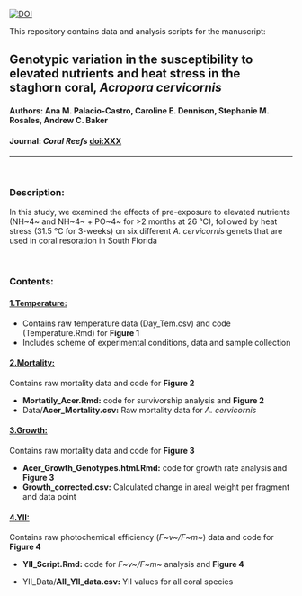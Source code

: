 [![DOI](https://zenodo.org/badge/doi/XXXX.svg)](http://dx.doi.org/XXXXXXX)

This repository contains data and analysis scripts for the manuscript:

## Genotypic variation in the susceptibility to elevated nutrients and heat stress in the staghorn coral, *Acropora cervicornis*
#### **Authors**: Ana M. Palacio-Castro, Caroline E. Dennison, Stephanie M. Rosales, Andrew C. Baker
#### **Journal**: _Coral Reefs_ [doi:XXX](http://dx.doi.org/XXX)  

-----

<br>

### Description:

In this study, we examined the effects of pre-exposure to elevated nutrients (NH~4~ and NH~4~ + PO~4~ for >2 months at 26 °C), followed by heat stress (31.5 °C for 3-weeks) on  six different *A. cervicornis* genets that are used in coral resoration in South Florida

</br>

### Contents:

#### [1.Temperature:](https://ghcdn.rawgit.org/anampc/NutrientsCaribbean/master/1.Temperature/Temperature.html)

* Contains raw temperature data (Day_Tem.csv) and code (Temperature.Rmd) for **Figure 1**
* Includes scheme of experimental conditions, data and sample collection

#### [2.Mortality:](https://ghcdn.rawgit.org/anampc/NutrientsCaribbean/master/2.Mortality/Mortatily_Acer.html)

Contains raw mortality data and code for **Figure 2**

* **Mortatily_Acer.Rmd:** code for survivorship analysis and **Figure 2**
* Data/**Acer_Mortality.csv:** Raw mortality data for *A. cervicornis*

#### [3.Growth:](https://ghcdn.rawgit.org/anampc/NutrientsCaribbean/master/3.Growth/Acer_Growth_Genotypes.html)

Contains raw mortality data and code for **Figure 3**

* **Acer_Growth_Genotypes.html.Rmd:** code for growth rate analysis and **Figure 3**
* **Growth_corrected.csv:** Calculated change in areal weight per fragment and data point

#### [4.YII:](https://ghcdn.rawgit.org/anampc/NutrientsCaribbean/master/4.YII/YII_Acer.html)

Contains raw photochemical efficiency (*F~v~/F~m~*) data and code for **Figure 4**

* **YII_Script.Rmd:** code for *F~v~/F~m~* analysis and **Figure 4**

* YII_Data/**All_YII_data.csv:** YII values for all coral species



